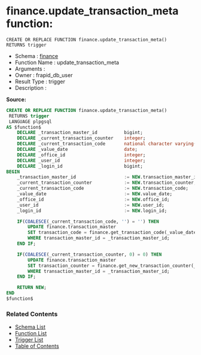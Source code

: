 # finance.update_transaction_meta function:

```plpgsql
CREATE OR REPLACE FUNCTION finance.update_transaction_meta()
RETURNS trigger
```
* Schema : [finance](../../schemas/finance.md)
* Function Name : update_transaction_meta
* Arguments : 
* Owner : frapid_db_user
* Result Type : trigger
* Description : 


**Source:**
```sql
CREATE OR REPLACE FUNCTION finance.update_transaction_meta()
 RETURNS trigger
 LANGUAGE plpgsql
AS $function$
    DECLARE _transaction_master_id          bigint;
    DECLARE _current_transaction_counter    integer;
    DECLARE _current_transaction_code       national character varying(50);
    DECLARE _value_date                     date;
    DECLARE _office_id                      integer;
    DECLARE _user_id                        integer;
    DECLARE _login_id                       bigint;
BEGIN
    _transaction_master_id                  := NEW.transaction_master_id;
    _current_transaction_counter            := NEW.transaction_counter;
    _current_transaction_code               := NEW.transaction_code;
    _value_date                             := NEW.value_date;
    _office_id                              := NEW.office_id;
    _user_id                                := NEW.user_id;
    _login_id                               := NEW.login_id;

    IF(COALESCE(_current_transaction_code, '') = '') THEN
        UPDATE finance.transaction_master
        SET transaction_code = finance.get_transaction_code(_value_date, _office_id, _user_id, _login_id)
        WHERE transaction_master_id = _transaction_master_id;
    END IF;

    IF(COALESCE(_current_transaction_counter, 0) = 0) THEN
        UPDATE finance.transaction_master
        SET transaction_counter = finance.get_new_transaction_counter(_value_date)
        WHERE transaction_master_id = _transaction_master_id;
    END IF;

    RETURN NEW;
END
$function$

```

### Related Contents
* [Schema List](../../schemas.md)
* [Function List](../../functions.md)
* [Trigger List](../../triggers.md)
* [Table of Contents](../../README.md)

